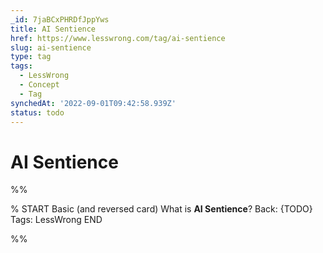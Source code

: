 ```yaml
---
_id: 7jaBCxPHRDfJppYws
title: AI Sentience
href: https://www.lesswrong.com/tag/ai-sentience
slug: ai-sentience
type: tag
tags:
  - LessWrong
  - Concept
  - Tag
synchedAt: '2022-09-01T09:42:58.939Z'
status: todo
---
```


# AI Sentience


%%

% START
Basic (and reversed card)
What is **AI Sentience**?
Back: {TODO}
Tags: LessWrong
END
<!--ID: 1663157032860-->


%%
	

